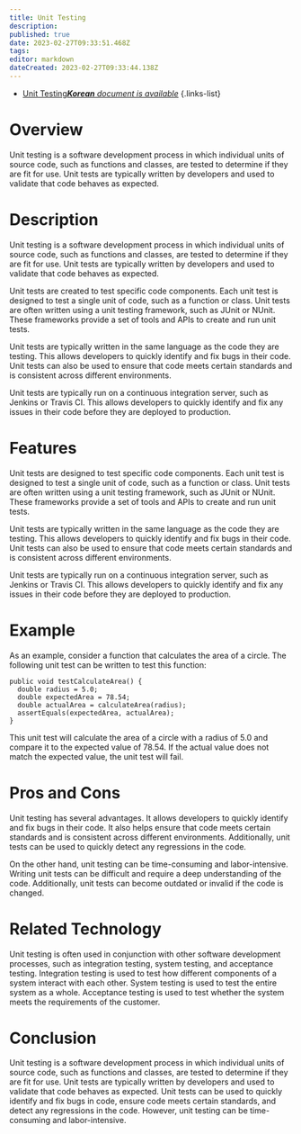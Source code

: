 ```yaml
---
title: Unit Testing
description: 
published: true
date: 2023-02-27T09:33:51.468Z
tags: 
editor: markdown
dateCreated: 2023-02-27T09:33:44.138Z
---
```


- [Unit Testing***Korean** document is available*](/ko/Knowledge-base/Dictionary/unit-testing)
{.links-list}


# Overview
Unit testing is a software development process in which individual units of source code, such as functions and classes, are tested to determine if they are fit for use. Unit tests are typically written by developers and used to validate that code behaves as expected.

# Description
Unit testing is a software development process in which individual units of source code, such as functions and classes, are tested to determine if they are fit for use. Unit tests are typically written by developers and used to validate that code behaves as expected.

Unit tests are created to test specific code components. Each unit test is designed to test a single unit of code, such as a function or class. Unit tests are often written using a unit testing framework, such as JUnit or NUnit. These frameworks provide a set of tools and APIs to create and run unit tests.

Unit tests are typically written in the same language as the code they are testing. This allows developers to quickly identify and fix bugs in their code. Unit tests can also be used to ensure that code meets certain standards and is consistent across different environments.

Unit tests are typically run on a continuous integration server, such as Jenkins or Travis CI. This allows developers to quickly identify and fix any issues in their code before they are deployed to production.

# Features
Unit tests are designed to test specific code components. Each unit test is designed to test a single unit of code, such as a function or class. Unit tests are often written using a unit testing framework, such as JUnit or NUnit. These frameworks provide a set of tools and APIs to create and run unit tests.

Unit tests are typically written in the same language as the code they are testing. This allows developers to quickly identify and fix bugs in their code. Unit tests can also be used to ensure that code meets certain standards and is consistent across different environments.

Unit tests are typically run on a continuous integration server, such as Jenkins or Travis CI. This allows developers to quickly identify and fix any issues in their code before they are deployed to production.

# Example
As an example, consider a function that calculates the area of a circle. The following unit test can be written to test this function:

```
public void testCalculateArea() {
  double radius = 5.0;
  double expectedArea = 78.54;
  double actualArea = calculateArea(radius);
  assertEquals(expectedArea, actualArea);
}
```

This unit test will calculate the area of a circle with a radius of 5.0 and compare it to the expected value of 78.54. If the actual value does not match the expected value, the unit test will fail.

# Pros and Cons
Unit testing has several advantages. It allows developers to quickly identify and fix bugs in their code. It also helps ensure that code meets certain standards and is consistent across different environments. Additionally, unit tests can be used to quickly detect any regressions in the code.

On the other hand, unit testing can be time-consuming and labor-intensive. Writing unit tests can be difficult and require a deep understanding of the code. Additionally, unit tests can become outdated or invalid if the code is changed.

# Related Technology
Unit testing is often used in conjunction with other software development processes, such as integration testing, system testing, and acceptance testing. Integration testing is used to test how different components of a system interact with each other. System testing is used to test the entire system as a whole. Acceptance testing is used to test whether the system meets the requirements of the customer.

# Conclusion
Unit testing is a software development process in which individual units of source code, such as functions and classes, are tested to determine if they are fit for use. Unit tests are typically written by developers and used to validate that code behaves as expected. Unit tests can be used to quickly identify and fix bugs in code, ensure code meets certain standards, and detect any regressions in the code. However, unit testing can be time-consuming and labor-intensive.